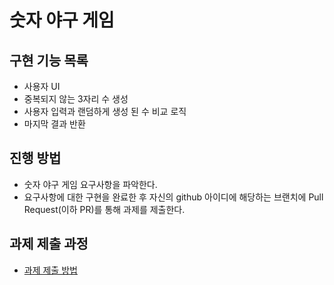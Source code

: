 # 숫자 야구 게임

## 구현 기능 목록
* 사용자 UI
* 중복되지 않는 3자리 수 생성
* 사용자 입력과 랜덤하게 생성 된 수 비교 로직
* 마지막 결과 반환

## 진행 방법
* 숫자 야구 게임 요구사항을 파악한다.
* 요구사항에 대한 구현을 완료한 후 자신의 github 아이디에 해당하는 브랜치에 Pull Request(이하 PR)를 통해 과제를 제출한다.

## 과제 제출 과정
* [과제 제출 방법](https://github.com/next-step/nextstep-docs/tree/master/precourse)
